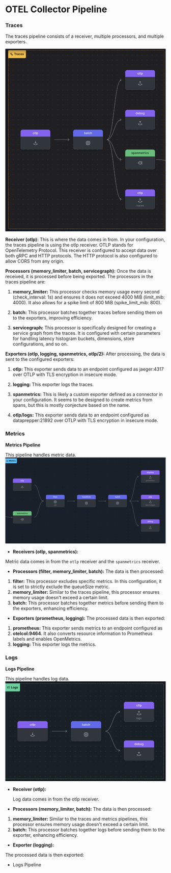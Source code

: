 # OTEL Collector Pipeline


### Traces
The traces  pipeline consists of a receiver, multiple processors, and multiple exporters.

![](img/traces-pipe.png)

**Receiver (otlp):**
This is where the data comes in from. In your configuration, the traces pipeline is using the otlp receiver. OTLP stands for OpenTelemetry Protocol. This receiver is configured to accept data over both gRPC and HTTP protocols. The HTTP protocol is also configured to allow CORS from any origin.

**Processors (memory_limiter, batch, servicegraph):**
Once the data is received, it is processed before being exported. The processors in the traces pipeline are:

1. **memory_limiter:** This processor checks memory usage every second (check_interval: 1s) and ensures it does not exceed 4000 MiB (limit_mib: 4000). It also allows for a spike limit of 800 MiB (spike_limit_mib: 800).

2. **batch:** This processor batches together traces before sending them on to the exporters, improving efficiency.

3. **servicegraph:** This processor is specifically designed for creating a service graph from the traces. It is configured with certain parameters for handling latency histogram buckets, dimensions, store configurations, and so on.

**Exporters (otlp, logging, spanmetrics, otlp/2):**
After processing, the data is sent to the configured exporters:

1. **otlp:** This exporter sends data to an endpoint configured as jaeger:4317 over OTLP with TLS encryption in insecure mode.

2. **logging:** This exporter logs the traces.

3. **spanmetrics:** This is likely a custom exporter defined as a connector in your configuration. It seems to be designed to create metrics from spans, but this is mostly conjecture based on the name.

4. **otlp/logs:** This exporter sends data to an endpoint configured as dataprepper:21892 over OTLP with TLS encryption in insecure mode.

### Metrics
**Metrics Pipeline**

This pipeline handles metric data.
![](img/metrics-pipe.png)

- **Receivers (otlp, spanmetrics):**

Metric data comes in from the `otlp` receiver and the `spanmetrics` receiver.
- **Processors (filter, memory_limiter, batch):**
The data is then processed:
1. **filter:** This processor excludes specific metrics. In this configuration, it is set to strictly exclude the queueSize metric.
2. **memory_limiter:** Similar to the traces pipeline, this processor ensures memory usage doesn't exceed a certain limit.
3. **batch:** This processor batches together metrics before sending them to the exporters, enhancing efficiency.

- **Exporters (prometheus, logging):**
The processed data is then exported:
1. **prometheus:** This exporter sends metrics to an endpoint configured as
2. **otelcol:9464**. It also converts resource information to Prometheus labels and enables OpenMetrics.
3. **logging:** This exporter logs the metrics.

### Logs

**Logs Pipeline**

This pipeline handles log data.
![](img/logs-pipe.png)

- **Receiver (otlp):**

    Log data comes in from the otlp receiver. 
- **Processors (memory_limiter, batch):**
The data is then processed:
1. **memory_limiter:** Similar to the traces and metrics pipelines, this processor ensures memory usage doesn't exceed a certain limit.
2. **batch:** This processor batches together logs before sending them to the exporter, enhancing efficiency.

- **Exporter (logging):**

The processed data is then exported:
 -  Logs Pipeline
